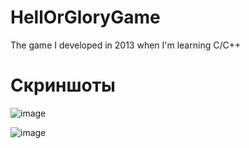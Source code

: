 # HellOrGloryGame
 The game I developed in 2013 when I'm learning C/C++


# Скриншоты

![image](https://user-images.githubusercontent.com/8808766/65998258-a0cb7000-e4a3-11e9-90c2-be3377cbb54b.png)

![image](https://user-images.githubusercontent.com/8808766/65998219-8a251900-e4a3-11e9-9c86-8efb64d835a3.png)
